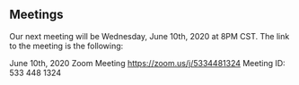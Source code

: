 ## Meetings

Our next meeting will be Wednesday, June 10th, 2020 at 8PM CST. The link to the meeting is the following:

June 10th, 2020 
Zoom Meeting https://zoom.us/j/5334481324 
Meeting ID: 533 448 1324
